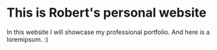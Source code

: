 # This is Robert's personal website

In this website I will showcase my professional portfolio.
And here is a loremipsum. :)

